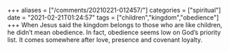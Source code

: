 +++
aliases = ["/comments/20210221-012457/"]
categories = ["spiritual"]
date = "2021-02-21T01:24:57"
tags = ["children","kingdom","obedience"]
+++
When Jesus said the kingdom belongs to those who are like children, he didn’t mean obedience. In fact, obedience seems low on God’s priority list. It comes somewhere after love, presence and covenant loyalty.

